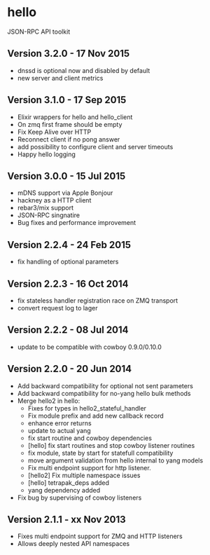 hello
=====

JSON-RPC API toolkit

Version 3.2.0 - 17 Nov 2015
---------------------------
* dnssd is optional now and disabled by default
* new server and client metrics

Version 3.1.0 - 17 Sep 2015
---------------------------
* Elixir wrappers for hello and hello_client
* On zmq first frame should be empty
* Fix Keep Alive over HTTP
* Reconnect client if no pong answer
* add possibility to configure client and server timeouts
* Happy hello logging

Version 3.0.0 - 15 Jul 2015
---------------------------
* mDNS support via Apple Bonjour
* hackney as a HTTP client
* rebar3/mix support
* JSON-RPC singnatire
* Bug fixes and performance improvement

Version 2.2.4 - 24 Feb 2015
---------------------------

* fix handling of optional parameters

Version 2.2.3 - 16 Oct 2014
---------------------------

* fix stateless handler registration race on ZMQ transport
* convert request log to lager

Version 2.2.2 - 08 Jul 2014
---------------------------

* update to be compatible with cowboy 0.9.0/0.10.0

Version 2.2.0 - 20 Jun 2014
---------------------------

* Add backward compatibility for optional not sent parameters
* Add backward compatibility for no-yang hello bulk methods
* Merge hello2 in hello:
    - Fixes for types in hello2_stateful_handler
    - Fix module prefix and add new callback record
    - enhance error returns
    - update to actual yang
    - fix start routine and cowboy dependencies
    - [hello] fix start routines and stop cowboy listener routines
    - fix module, state by start for statefull compatibility
    - move argument validation from hello internal to yang models
    - Fix multi endpoint support for http listener.
    - [hello2] Fix multiple namespace issues
    - [hello] tetrapak_deps added
    - yang dependency added
* Fix bug by supervising of cowboy listeners

Version 2.1.1 - xx Nov 2013
---------------------------

* Fixes multi endpoint support for ZMQ and HTTP listeners
* Allows deeply nested API namespaces
